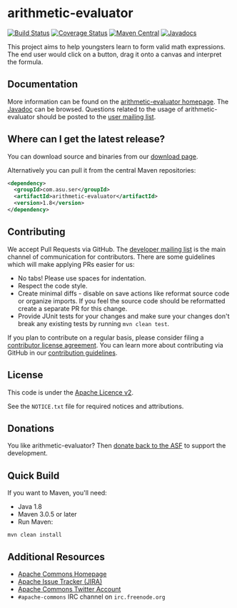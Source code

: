 <!---
 Licensed to the Apache Software Foundation (ASF) under one or more
 contributor license agreements.  See the NOTICE file distributed with
 this work for additional information regarding copyright ownership.
 The ASF licenses this file to You under the Apache License, Version 2.0
 (the "License"); you may not use this file except in compliance with
 the License.  You may obtain a copy of the License at

      http://www.apache.org/licenses/LICENSE-2.0

 Unless required by applicable law or agreed to in writing, software
 distributed under the License is distributed on an "AS IS" BASIS,
 WITHOUT WARRANTIES OR CONDITIONS OF ANY KIND, either express or implied.
 See the License for the specific language governing permissions and
 limitations under the License.
-->
<!---
 +======================================================================+
 |****                                                              ****|
 |****      THIS FILE IS GENERATED BY THE COMMONS BUILD PLUGIN      ****|
 |****                    DO NOT EDIT DIRECTLY                      ****|
 |****                                                              ****|
 +======================================================================+
 | TEMPLATE FILE: readme-md-template.md                                 |
 | commons-build-plugin/trunk/src/main/resources/commons-xdoc-templates |
 +======================================================================+
 |                                                                      |
 | 1) Re-generate using: mvn commons-build:readme-md                    |
 |                                                                      |
 | 2) Set the following properties in the component's pom:              |
 |    - commons.componentid (required, alphabetic, lower case)          |
 |    - commons.release.version (required)                              |
 |                                                                      |
 | 3) Example Properties                                                |
 |                                                                      |
 |  <properties>                                                        |
 |    <commons.componentid>math</commons.componentid>                   |
 |    <commons.release.version>1.2</commons.release.version>            |
 |  </properties>                                                       |
 |                                                                      |
 +======================================================================+
--->
arithmetic-evaluator
===================

[![Build Status](https://travis-ci.org/apache/commons-chain.svg)](https://travis-ci.org/apache/commons-chain)
[![Coverage Status](https://coveralls.io/repos/apache/commons-chain/badge.svg)](https://coveralls.io/r/apache/commons-chain)
[![Maven Central](https://maven-badges.herokuapp.com/maven-central/com.asu.ser/arithmetic-evaluator/badge.svg)](https://maven-badges.herokuapp.com/maven-central/com.asu.ser/arithmetic-evaluator/)
[![Javadocs](https://javadoc.io/badge/com.asu.ser/arithmetic-evaluator/1.8.svg)](https://javadoc.io/doc/com.asu.ser/arithmetic-evaluator/1.8)

This project aims to help youngsters learn to form valid math expressions. The end user would click on a button, drag it onto a canvas and interpret the formula.

Documentation
-------------

More information can be found on the [arithmetic-evaluator homepage](https://commons.apache.org/proper/commons-chain).
The [Javadoc](https://commons.apache.org/proper/commons-chain/apidocs) can be browsed.
Questions related to the usage of arithmetic-evaluator should be posted to the [user mailing list][ml].

Where can I get the latest release?
-----------------------------------
You can download source and binaries from our [download page](https://commons.apache.org/proper/commons-chain/download_chain.cgi).

Alternatively you can pull it from the central Maven repositories:

```xml
<dependency>
  <groupId>com.asu.ser</groupId>
  <artifactId>arithmetic-evaluator</artifactId>
  <version>1.8</version>
</dependency>
```

Contributing
------------

We accept Pull Requests via GitHub. The [developer mailing list][ml] is the main channel of communication for contributors.
There are some guidelines which will make applying PRs easier for us:
+ No tabs! Please use spaces for indentation.
+ Respect the code style.
+ Create minimal diffs - disable on save actions like reformat source code or organize imports. If you feel the source code should be reformatted create a separate PR for this change.
+ Provide JUnit tests for your changes and make sure your changes don't break any existing tests by running ```mvn clean test```.

If you plan to contribute on a regular basis, please consider filing a [contributor license agreement](https://www.apache.org/licenses/#clas).
You can learn more about contributing via GitHub in our [contribution guidelines](CONTRIBUTING.md).

License
-------
This code is under the [Apache Licence v2](https://www.apache.org/licenses/LICENSE-2.0).

See the `NOTICE.txt` file for required notices and attributions.

Donations
---------
You like arithmetic-evaluator? Then [donate back to the ASF](https://www.apache.org/foundation/contributing.html) to support the development.

Quick Build
-------
If you want to Maven, you'll need:
- Java 1.8
- Maven 3.0.5 or later
- Run Maven:
```
mvn clean install
```

Additional Resources
--------------------

+ [Apache Commons Homepage](https://commons.apache.org/)
+ [Apache Issue Tracker (JIRA)](https://issues.apache.org/jira/browse/1.2)
+ [Apache Commons Twitter Account](https://twitter.com/ApacheCommons)
+ `#apache-commons` IRC channel on `irc.freenode.org`

[ml]:https://commons.apache.org/mail-lists.html
